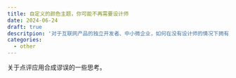 ```yaml
---
title: 自定义的颜色主题，你可能不再需要设计师
date: 2024-06-24
draft: true
descritpion: '对于互联网产品的独立开发者、中小微企业，如何在没有设计师的情况下拥有自己的颜色主题？并且能不'
categories:
  - other
---
```

关于点评应用合成谬误的一些思考。

